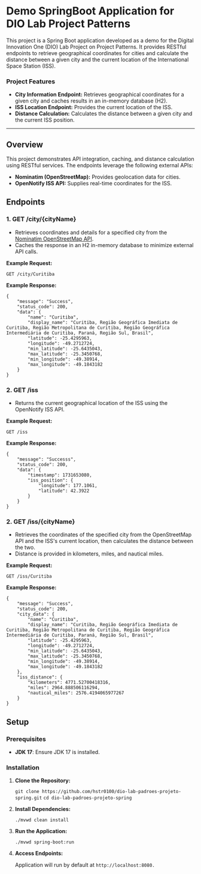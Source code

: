 # Demo SpringBoot Application for DIO Lab Project Patterns

This project is a Spring Boot application developed as a demo for the Digital Innovation One (DIO) Lab Project on Project Patterns. It provides RESTful endpoints to retrieve geographical coordinates for cities and calculate the distance between a given city and the current location of the International Space Station (ISS).

### Project Features

-   **City Information Endpoint:** Retrieves geographical coordinates for a given city and caches results in an in-memory database (H2).
-   **ISS Location Endpoint:** Provides the current location of the ISS.
-   **Distance Calculation:** Calculates the distance between a given city and the current ISS position.
----------

## Overview

This project demonstrates API integration, caching, and distance calculation using RESTful services. The endpoints leverage the following external APIs:

-   **Nominatim (OpenStreetMap):** Provides geolocation data for cities.
-   **OpenNotify ISS API:** Supplies real-time coordinates for the ISS.

## Endpoints

### 1. **GET /city/{cityName}**

-   Retrieves coordinates and details for a specified city from the [Nominatim OpenStreetMap API](https://nominatim.openstreetmap.org/search).
-   Caches the response in an H2 in-memory database to minimize external API calls.

**Example Request:**

    GET /city/Curitiba
    
**Example Response:**

    {
        "message": "Success",
        "status_code": 200,
        "data": {
            "name": "Curitiba",
            "display_name": "Curitiba, Região Geográfica Imediata de Curitiba, Região Metropolitana de Curitiba, Região Geográfica Intermediária de Curitiba, Paraná, Região Sul, Brasil",
            "latitude": -25.4295963,
            "longitude": -49.2712724,
            "min_latitude": -25.6435043,
            "max_latitude": -25.3450768,
            "min_longitude": -49.38914,
            "max_longitude": -49.1843182
        }
    }

### 2. **GET /iss**

-   Returns the current geographical location of the ISS using the OpenNotify ISS API.

**Example Request:**

    GET /iss
    
**Example Response:**

    {
        "message": "Successs",
        "status_code": 200,
        "data": {
            "timestamp": 1731653080,
            "iss_position": {
                "longitude": 177.1061,
                "latitude": 42.3922
            }
        }
    }

### 2. **GET /iss/{cityName}**

-   Retrieves the coordinates of the specified city from the OpenStreetMap API and the ISS's current location, then calculates the distance between the two.
-   Distance is provided in kilometers, miles, and nautical miles.

**Example Request:**

    GET /iss/Curitiba
    
**Example Response:**

    {
        "message": "Success",
        "status_code": 200,
        "city_data": {
            "name": "Curitiba",
            "display_name": "Curitiba, Região Geográfica Imediata de Curitiba, Região Metropolitana de Curitiba, Região Geográfica Intermediária de Curitiba, Paraná, Região Sul, Brasil",
            "latitude": -25.4295963,
            "longitude": -49.2712724,
            "min_latitude": -25.6435043,
            "max_latitude": -25.3450768,
            "min_longitude": -49.38914,
            "max_longitude": -49.1843182
        },
        "iss_distance": {
            "kilometers": 4771.52700418316,
            "miles": 2964.888506116294,
            "nautical_miles": 2576.4194065977267
        }
    }


## Setup

### Prerequisites

-   **JDK 17**: Ensure JDK 17 is installed.

### Installation

1.  **Clone the Repository:**

      `git clone https://github.com/hstr0100/dio-lab-padroes-projeto-spring.git`
      `cd dio-lab-padroes-projeto-spring`

2.  **Install Dependencies:**

      `./mvwd clean install`

3.  **Run the Application:**

      `./mvwd spring-boot:run`

4.  **Access Endpoints:**

      Application will run by default at `http://localhost:8080.`


